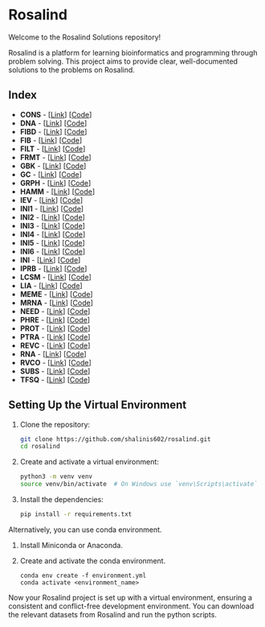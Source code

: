 # Rosalind 
Welcome to the Rosalind Solutions repository! 

Rosalind is a platform for learning bioinformatics and programming through problem solving. This project aims to provide clear, well-documented solutions to the problems on Rosalind. 

## Index

* **CONS** - [[Link](https://rosalind.info/problems/cons/)] [[Code](https://github.com/shalinis602/Rosalind/blob/main/cons.py)]
* **DNA** - [[Link](https://rosalind.info/problems/dna/)] [[Code](https://github.com/shalinis602/Rosalind/blob/main/dna.py)]
* **FIBD** - [[Link](https://rosalind.info/problems/fibd/)] [[Code](https://github.com/shalinis602/Rosalind/blob/main/fibd.py)]
* **FIB** - [[Link](https://rosalind.info/problems/fib/)] [[Code](https://github.com/shalinis602/Rosalind/blob/main/fib.py)]
* **FILT** - [[Link](https://rosalind.info/problems/filt/)] [[Code](https://github.com/shalinis602/Rosalind/blob/main/filt.py)]
* **FRMT** - [[Link](https://rosalind.info/problems/frmt/)] [[Code](https://github.com/shalinis602/Rosalind/blob/main/frmt.py)]
* **GBK** - [[Link](https://rosalind.info/problems/gbk/)] [[Code](https://github.com/shalinis602/Rosalind/blob/main/gbk.py)]
* **GC** - [[Link](https://rosalind.info/problems/gc/)] [[Code](https://github.com/shalinis602/Rosalind/blob/main/gc_1.py)]
* **GRPH** - [[Link](https://rosalind.info/problems/grph/)] [[Code](https://github.com/shalinis602/Rosalind/blob/main/grph.py)]
* **HAMM** - [[Link](https://rosalind.info/problems/hamm/)] [[Code](https://github.com/shalinis602/Rosalind/blob/main/hamm.py)]
* **IEV** - [[Link](https://rosalind.info/problems/iev/)] [[Code](https://github.com/shalinis602/Rosalind/blob/main/iev.py)]
* **INI1** - [[Link](https://rosalind.info/problems/ini1/)] [[Code](https://github.com/shalinis602/Rosalind/blob/main/ini1.py)]
* **INI2** - [[Link](https://rosalind.info/problems/ini2/)] [[Code](https://github.com/shalinis602/Rosalind/blob/main/ini2.py)]
* **INI3** - [[Link](https://rosalind.info/problems/ini3/)] [[Code](https://github.com/shalinis602/Rosalind/blob/main/ini3.py)]
* **INI4** - [[Link](https://rosalind.info/problems/ini4/)] [[Code](https://github.com/shalinis602/Rosalind/blob/main/ini4.py)]
* **INI5** - [[Link](https://rosalind.info/problems/ini5/)] [[Code](https://github.com/shalinis602/Rosalind/blob/main/ini5.py)]
* **INI6** - [[Link](https://rosalind.info/problems/ini6/)] [[Code](https://github.com/shalinis602/Rosalind/blob/main/ini6.py)]
* **INI** - [[Link](https://rosalind.info/problems/ini/)] [[Code](https://github.com/shalinis602/Rosalind/blob/main/ini.py)]
* **IPRB** - [[Link](https://rosalind.info/problems/iprb/)] [[Code](https://github.com/shalinis602/Rosalind/blob/main/iprb.py)]
* **LCSM** - [[Link](https://rosalind.info/problems/lcsm/)] [[Code](https://github.com/shalinis602/Rosalind/blob/main/lcsm.py)]
* **LIA** - [[Link](https://rosalind.info/problems/lia/)] [[Code](https://github.com/shalinis602/Rosalind/blob/main/lia.py)]
* **MEME** - [[Link](https://rosalind.info/problems/meme/)] [[Code](https://github.com/shalinis602/Rosalind/blob/main/meme.py)]
* **MRNA** - [[Link](https://rosalind.info/problems/mrna/)] [[Code](https://github.com/shalinis602/Rosalind/blob/main/mrna.py)]
* **NEED** - [[Link](https://rosalind.info/problems/need/)] [[Code](https://github.com/shalinis602/Rosalind/blob/main/need.py)]
* **PHRE** - [[Link](https://rosalind.info/problems/phre/)] [[Code](https://github.com/shalinis602/Rosalind/blob/main/phre.py)]
* **PROT** - [[Link](https://rosalind.info/problems/prot/)] [[Code](https://github.com/shalinis602/Rosalind/blob/main/prot.py)]
* **PTRA** - [[Link](https://rosalind.info/problems/ptra/)] [[Code](https://github.com/shalinis602/Rosalind/blob/main/ptra.py)]
* **REVC** - [[Link](https://rosalind.info/problems/revc/)] [[Code](https://github.com/shalinis602/Rosalind/blob/main/revc.py)]
* **RNA** - [[Link](https://rosalind.info/problems/rna/)] [[Code](https://github.com/shalinis602/Rosalind/blob/main/rna.py)]
* **RVCO** - [[Link](https://rosalind.info/problems/rvco/)] [[Code](https://github.com/shalinis602/Rosalind/blob/main/rvco.py)]
* **SUBS** - [[Link](https://rosalind.info/problems/subs/)] [[Code](https://github.com/shalinis602/Rosalind/blob/main/subs.py)]
* **TFSQ** - [[Link](https://rosalind.info/problems/tfsq/)] [[Code](https://github.com/shalinis602/Rosalind/blob/main/tfsq.py)]


## Setting Up the Virtual Environment

1. Clone the repository:

    ```bash
    git clone https://github.com/shalinis602/rosalind.git
    cd rosalind
    ```

2. Create and activate a virtual environment:

    ```bash
    python3 -m venv venv
    source venv/bin/activate  # On Windows use `venv\Scripts\activate`
    ```

3. Install the dependencies:

    ```bash
    pip install -r requirements.txt
    ```

Alternatively, you can use conda environment.

1. Install Miniconda or Anaconda.

2. Create and activate the conda environment.
    ```
    conda env create -f environment.yml
    conda activate <environment_name>
    ```

Now your Rosalind project is set up with a virtual environment, ensuring a consistent and conflict-free development environment. You can download the relevant datasets from Rosalind and run the python scripts.
